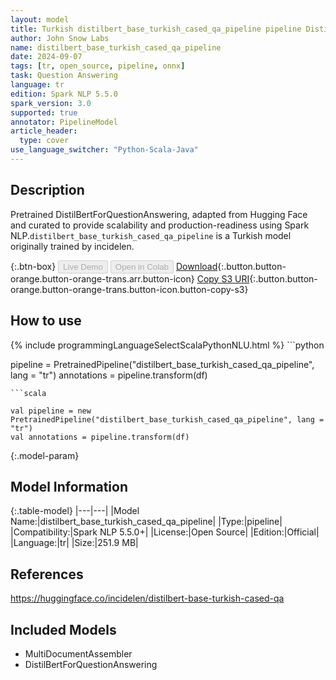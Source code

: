 ```yaml
---
layout: model
title: Turkish distilbert_base_turkish_cased_qa_pipeline pipeline DistilBertForQuestionAnswering from incidelen
author: John Snow Labs
name: distilbert_base_turkish_cased_qa_pipeline
date: 2024-09-07
tags: [tr, open_source, pipeline, onnx]
task: Question Answering
language: tr
edition: Spark NLP 5.5.0
spark_version: 3.0
supported: true
annotator: PipelineModel
article_header:
  type: cover
use_language_switcher: "Python-Scala-Java"
---
```


## Description

Pretrained DistilBertForQuestionAnswering, adapted from Hugging Face and curated to provide scalability and production-readiness using Spark NLP.`distilbert_base_turkish_cased_qa_pipeline` is a Turkish model originally trained by incidelen.

{:.btn-box}
<button class="button button-orange" disabled>Live Demo</button>
<button class="button button-orange" disabled>Open in Colab</button>
[Download](https://s3.amazonaws.com/auxdata.johnsnowlabs.com/public/models/distilbert_base_turkish_cased_qa_pipeline_tr_5.5.0_3.0_1725722322578.zip){:.button.button-orange.button-orange-trans.arr.button-icon}
[Copy S3 URI](s3://auxdata.johnsnowlabs.com/public/models/distilbert_base_turkish_cased_qa_pipeline_tr_5.5.0_3.0_1725722322578.zip){:.button.button-orange.button-orange-trans.button-icon.button-copy-s3}

## How to use



<div class="tabs-box" markdown="1">
{% include programmingLanguageSelectScalaPythonNLU.html %}
```python

pipeline = PretrainedPipeline("distilbert_base_turkish_cased_qa_pipeline", lang = "tr")
annotations =  pipeline.transform(df)   

```
```scala

val pipeline = new PretrainedPipeline("distilbert_base_turkish_cased_qa_pipeline", lang = "tr")
val annotations = pipeline.transform(df)

```
</div>

{:.model-param}
## Model Information

{:.table-model}
|---|---|
|Model Name:|distilbert_base_turkish_cased_qa_pipeline|
|Type:|pipeline|
|Compatibility:|Spark NLP 5.5.0+|
|License:|Open Source|
|Edition:|Official|
|Language:|tr|
|Size:|251.9 MB|

## References

https://huggingface.co/incidelen/distilbert-base-turkish-cased-qa

## Included Models

- MultiDocumentAssembler
- DistilBertForQuestionAnswering